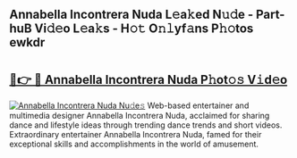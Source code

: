 ## Annabella Incontrera Nuda L𝚎a𝚔ed N𝚞𝚍e - Part-huB Vi𝚍𝚎o L𝚎a𝚔s - H𝚘𝚝 O𝚗𝚕yf𝚊ns P𝚑𝚘tos ewkdr

# <h2><a href="http://kf671mq.oniu.top/?m=Annabella+Incontrera+Nuda">🔗👉 🔴 Annabella Incontrera Nuda P𝚑ot𝚘𝚜 V𝚒d𝚎o</a></h2>

[![Annabella Incontrera Nuda Nu𝚍e𝚜](https://i.imgur.com/0qMVB7G.gif)](http://kf671mq.oniu.top/?m=Annabella+Incontrera+Nuda)
Web-based entertainer and multimedia designer Annabella Incontrera Nuda, acclaimed for sharing dance and lifestyle ideas through trending dance trends and short videos. Extraordinary entertainer Annabella Incontrera Nuda, famed for their exceptional skills and accomplishments in the world of amusement.  

